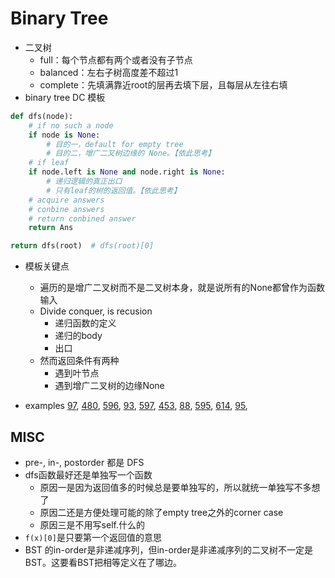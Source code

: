 # Binary Tree
- 二叉树
    - full：每个节点都有两个或者没有子节点
    - balanced：左右子树高度差不超过1
    - complete：先填满靠近root的层再去填下层，且每层从左往右填
- binary tree DC 模板
```python
def dfs(node):
    # if no such a node
    if node is None:
        # 目的一，default for empty tree
        # 目的二，增广二叉树边缘的 None。【依此思考】
    # if leaf
    if node.left is None and node.right is None:
        # 递归逻辑的真正出口
        # 只有leaf的树的返回值。【依此思考】
    # acquire answers
    # conbine answers
    # return conbined answer
    return Ans

return dfs(root)  # dfs(root)[0]
```
- 模板关键点
    - 遍历的是增广二叉树而不是二叉树本身，就是说所有的None都曾作为函数输入
    - Divide conquer, is recusion
        - 递归函数的定义
        - 递归的body
        - 出口
    - 然而返回条件有两种
        - 遇到叶节点
        - 遇到增广二叉树的边缘None

- examples
[97](lint97.md),
[480](lint480.md),
[596](lint596.md),
[93](lint93.md),
[597](lint597.md),
[453](lint453.md),
[88](lint88.md),
[595](lint595.md),
[614](lint614.md),
[95](lint95.md),

## MISC
- pre-, in-, postorder 都是 DFS
- dfs函数最好还是单独写一个函数
    - 原因一是因为返回值多的时候总是要单独写的，所以就统一单独写不多想了
    - 原因二还是方便处理可能的除了empty tree之外的corner case
    - 原因三是不用写self.什么的
- ```f(x)[0]```是只要第一个返回值的意思
- BST 的in-order是非递减序列，但in-order是非递减序列的二叉树不一定是BST。这要看BST把相等定义在了哪边。